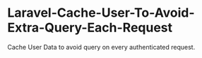 # Laravel-Cache-User-To-Avoid-Extra-Query-Each-Request
Cache User Data to avoid query on every authenticated request.
